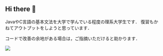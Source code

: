 ## Hi there 👋

<!--
**Santonn/Santonn** is a ✨ _special_ ✨ repository because its `README.md` (this file) appears on your GitHub profile.

Here are some ideas to get you started:

- 🔭 I’m currently working on ...
- 🌱 I’m currently learning ...
- 👯 I’m looking to collaborate on ...
- 🤔 I’m looking for help with ...
- 💬 Ask me about ...
- 📫 How to reach me: ...
- 😄 Pronouns: ...
- ⚡ Fun fact: ...
-->

JavaやC言語の基本文法を大学で学んでいる程度の理系大学生です．
復習もかねてアウトプットをしようと思っています．

コードで改善の余地がある場合は，ご指摘いただけると助かります．

![](https://komarev.com/ghpvc/?username=Santonn)
